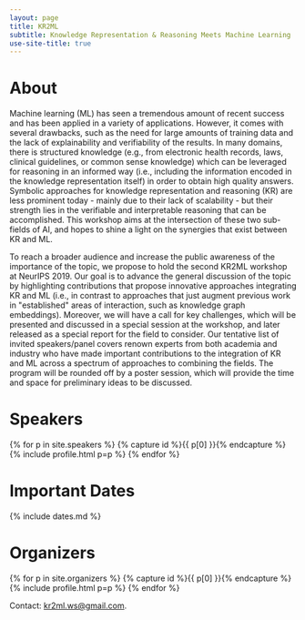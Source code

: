 ```yaml
---
layout: page
title: KR2ML
subtitle: Knowledge Representation & Reasoning Meets Machine Learning
use-site-title: true
---
```


# About

Machine learning (ML) has seen a tremendous amount of recent success and has been applied in a variety of applications. However, it comes with several drawbacks, such as the need for large amounts of training data and the lack of explainability and verifiability of the results. In many domains, there is structured knowledge (e.g., from electronic health records, laws, clinical guidelines, or common sense knowledge) which can be leveraged for reasoning in an informed way (i.e., including the information encoded in the knowledge representation itself) in order to obtain high quality answers. Symbolic approaches for knowledge representation and reasoning (KR) are less prominent today - mainly due to their lack of scalability - but their strength lies in the verifiable and interpretable reasoning that can be accomplished. This workshop aims at the intersection of these two sub-fields of AI, and hopes to shine a light on the synergies that exist between KR and ML.

To reach a broader audience and increase the public awareness of the importance of the topic, we propose to hold the second KR2ML workshop at NeurIPS 2019. Our goal is to advance the general discussion of the topic by highlighting contributions that propose innovative approaches integrating KR and ML (i.e., in contrast to approaches that just augment previous work in "established" areas of interaction, such as knowledge graph embeddings). Moreover, we will have a call for key challenges, which will be presented and discussed in a special session at the workshop, and later released as a special report for the field to consider. Our tentative list of invited speakers/panel covers renown experts from both academia and industry who have made important contributions to the integration of KR and ML across a spectrum of approaches to combining the fields. The program will be rounded off by a poster session, which will provide the time and space for preliminary ideas to be discussed.

<!--

# Program

The focus of KR2ML is to initiate and continue discussions and collaborations between researchers from the two umbrella areas- KRR and ML. To encourage this interaction, the program features several invited talks of experienced researchers about challenges in the field as well as successful work in the area. A special key challenge session invites open discussion of major problems and opportunities. Some of the problems will be further highlighted in a discussion panel of prominent experts, which will also give attendees the opportunity to contribute. Finally, poster sessions throughout the day will provide room for presenting and discussing ongoing works and exploring possible collaborations; they will bestarted by one-minute spotlight talks highlighting the posters. We hope to attract many participants and will use a plenary format for the talks.
-->

# Speakers

<div class="container">
  <div class="row">
  {% for p in site.speakers %}
  {% capture id %}{{ p[0] }}{% endcapture %}
  {% include profile.html p=p %}
  {% endfor %}
  </div>
</div>

# Important Dates 


{% include dates.md %}

<!--<div class="container" style="padding=10px 10px 10px 10px"/>-->


# Organizers

<!-- prettier-ignore -->
<div class="container">
  <div class="row">
    {% for p in site.organizers %}
    {% capture id %}{{ p[0] }}{% endcapture %}
    {% include profile.html p=p %}
    {% endfor %}
  </div>
</div>

Contact: <kr2ml.ws@gmail.com>.
